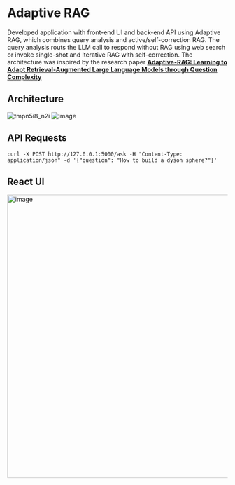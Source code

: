 # Adaptive RAG
Developed application with front-end UI and back-end API using Adaptive RAG, which combines query analysis and active/self-correction RAG. The query analysis routs the LLM call to respond without RAG using web search or invoke single-shot and iterative RAG with self-correction. The architecture was inspired by the research paper **[Adaptive-RAG: Learning to Adapt Retrieval-Augmented Large Language Models through Question Complexity](https://arxiv.org/pdf/2403.14403)**

## Architecture
![tmpn5i8_n2i](https://github.com/user-attachments/assets/7af982c9-3ac0-46d0-902f-13a2778c9e30)
![image](https://github.com/user-attachments/assets/a1d09c7e-103e-4e22-aaea-1bce706b06a7)

## API Requests
```
curl -X POST http://127.0.0.1:5000/ask -H "Content-Type: application/json" -d '{"question": "How to build a dyson sphere?"}'
```
## React UI
<img width="647" alt="image" src="https://github.com/user-attachments/assets/3be09e29-4fdd-4952-9a99-234ba8cc111e" />
